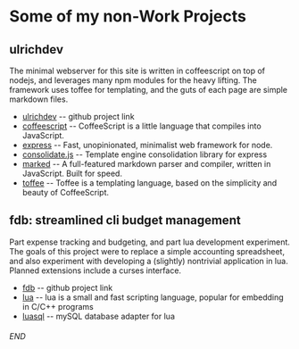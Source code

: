 # Some of my non-Work Projects #

## ulrichdev

The minimal webserver for this site is written in coffeescript on top of nodejs, and leverages many npm modules for the heavy lifting. The framework uses toffee for templating, and the guts of each page are simple markdown files.

* [ulrichdev](https://github.com/dulrich/ulrichdev) -- github project link
* [coffeescript](http://coffeescript.org/) -- CoffeeScript is a little language that compiles into JavaScript.
* [express](https://github.com/strongloop/express) -- Fast, unopinionated, minimalist web framework for node.
* [consolidate.js](https://github.com/visionmedia/consolidate.js) -- Template engine consolidation library for express
* [marked](https://github.com/chjj/marked) -- A full-featured markdown parser and compiler, written in JavaScript. Built for speed.
* [toffee](https://github.com/malgorithms/toffee) -- Toffee is a templating language, based on the simplicity and beauty of CoffeeScript.


## fdb: streamlined cli budget management

Part expense tracking and budgeting, and part lua development experiment.
The goals of this project were to replace a simple accounting spreadsheet, and
also experiment with developing a (slightly) nontrivial application in lua.
Planned extensions include a curses interface.

* [fdb](https://github.com/trakk/fdb) -- github project link
* [lua](http://lua.org) -- lua is a small and fast scripting language, popular for embedding in C/C++ programs
* [luasql](http://keplerproject.github.io/luasql/doc/us/manual.html) -- mySQL database adapter for lua

###### END
